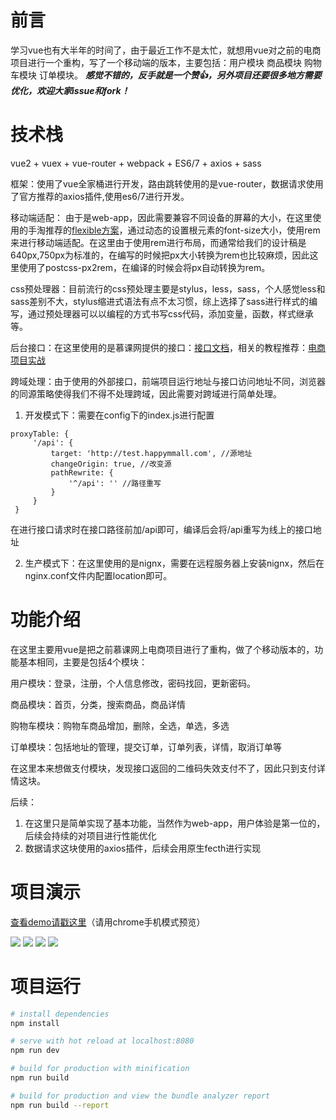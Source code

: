 # 前言

学习vue也有大半年的时间了，由于最近工作不是太忙，就想用vue对之前的电商项目进行一个重构，写了一个移动端的版本，主要包括：用户模块 商品模块  购物车模块 订单模块。
***感觉不错的，反手就是一个赞👍，另外项目还要很多地方需要优化，欢迎大家issue和fork！***
# 技术栈

vue2 + vuex + vue-router + webpack + ES6/7 + axios + sass

框架：使用了vue全家桶进行开发，路由跳转使用的是vue-router，数据请求使用了官方推荐的axios插件,使用es6/7进行开发。

移动端适配： 由于是web-app，因此需要兼容不同设备的屏幕的大小，在这里使用的手淘推荐的[flexible方案](https://www.w3cplus.com/mobile/lib-flexible-for-html5-layout.html)，通过动态的设置根元素的font-size大小，使用rem来进行移动端适配。在这里由于使用rem进行布局，而通常给我们的设计稿是640px,750px为标准的，在编写的时候把px大小转换为rem也比较麻烦，因此这里使用了postcss-px2rem，在编译的时候会将px自动转换为rem。

css预处理器：目前流行的css预处理主要是stylus，less，sass，个人感觉less和sass差别不大，stylus缩进式语法有点不太习惯，综上选择了sass进行样式的编写，通过预处理器可以以编程的方式书写css代码，添加变量，函数，样式继承等。

后台接口：在这里使用的是慕课网提供的接口：[接口文档](https://gitee.com/imooccode/happymmallwiki/wikis/Home)，相关的教程推荐：[电商项目实战](https://coding.imooc.com/class/109.html)

跨域处理：由于使用的外部接口，前端项目运行地址与接口访问地址不同，浏览器的同源策略使得我们不得不处理跨域，因此需要对跨域进行简单处理。
1. 开发模式下：需要在config下的index.js进行配置
```
proxyTable: {
     '/api': {  
         target: 'http://test.happymmall.com', //源地址
         changeOrigin: true, //改变源
         pathRewrite: {
             '^/api': '' //路径重写
         }
     }
 }
 ```
 
 在进行接口请求时在接口路径前加/api即可，编译后会将/api重写为线上的接口地址
 
 2. 生产模式下：在这里使用的是nignx，需要在远程服务器上安装nignx，然后在nginx.conf文件内配置location即可。

# 功能介绍

在这里主要用vue是把之前慕课网上电商项目进行了重构，做了个移动版本的，功能基本相同，主要是包括4个模块：

用户模块：登录，注册，个人信息修改，密码找回，更新密码。

商品模块：首页，分类，搜索商品，商品详情

购物车模块：购物车商品增加，删除，全选，单选，多选

订单模块：包括地址的管理，提交订单，订单列表，详情，取消订单等

在这里本来想做支付模块，发现接口返回的二维码失效支付不了，因此只到支付详情这块。
<br>

后续：

1. 在这里只是简单实现了基本功能，当然作为web-app，用户体验是第一位的，后续会持续的对项目进行性能优化
2. 数据请求这块使用的axios插件，后续会用原生fecth进行实现


# 项目演示

[查看demo请戳这里](http://47.105.169.110:8080/#/home)（请用chrome手机模式预览）

![](https://github.com/Rosen97/web-shop/blob/master/src/assets/user.gif)
![](https://github.com/Rosen97/web-shop/blob/master/src/assets/user2.gif)
![](https://github.com/Rosen97/web-shop/blob/master/src/assets/product.gif)
![](https://github.com/Rosen97/web-shop/blob/master/src/assets/order.gif)

# 项目运行

``` bash
# install dependencies
npm install

# serve with hot reload at localhost:8080
npm run dev

# build for production with minification
npm run build

# build for production and view the bundle analyzer report
npm run build --report
```

